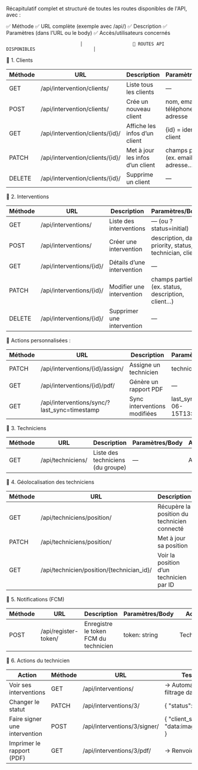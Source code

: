Récapitulatif complet et structuré de toutes les routes disponibles de l'API, avec :

✅ Méthode
✅ URL complète (exemple avec /api/)
✅ Description
✅ Paramètres (dans l’URL ou le body)
✅ Accès/utilisateurs concernés


                                │                   🧭 ROUTES API DISPONIBLES                      │

🔹 1. Clients

| Méthode | URL                | Description                      | Paramètres/Body                       | Accès       |
| ------- | ------------------ | -------------------------------- | ------------------------------------- | ----------- |
| GET     | /api/intervention/clients/      | Liste tous les clients           | —                                     | Authentifié |
| POST    | /api/intervention/clients/      | Crée un nouveau client           | nom, email, téléphone, adresse        | Authentifié |
| GET     | /api/intervention/clients/{id}/ | Affiche les infos d’un client    | {id} = identifiant client             | Authentifié |
| PATCH   | /api/intervention/clients/{id}/ | Met à jour les infos d’un client | champs partiels (ex. email, adresse…) | Authentifié |
| DELETE  | /api/intervention/clients/{id}/ | Supprime un client               | —                                     | Authentifié |

🔹 2. Interventions

| Méthode | URL                      | Description                | Paramètres/Body                                         | Accès      |
| ------- | ------------------------ | -------------------------- | ------------------------------------------------------- | ---------- |
| GET     | /api/interventions/      | Liste des interventions    | — (ou ?status=initial)                                  | Admin/Tech |
| POST    | /api/interventions/      | Créer une intervention     | description, date, priority, status, technician, client | Admin      |
| GET     | /api/interventions/{id}/ | Détails d’une intervention | —                                                       | Admin/Tech |
| PATCH   | /api/interventions/{id}/ | Modifier une intervention  | champs partiels (ex. status, description, client…)      | Admin/Tech |
| DELETE  | /api/interventions/{id}/ | Supprimer une intervention | —                                                       | Admin      |

🔸 Actions personnalisées :

| Méthode | URL                                           | Description                  | Paramètres/Body                 | Accès      |
| ------- | --------------------------------------------- | ---------------------------- | ------------------------------- | ---------- |
| PATCH   | /api/interventions/{id}/assign/               | Assigne un technicien        | technician\_id                  | Admin      |
| GET     | /api/interventions/{id}/pdf/                  | Génère un rapport PDF        | —                               | Admin/Tech |
| GET     | /api/interventions/sync/?last\_sync=timestamp | Sync interventions modifiées | last\_sync=2025-06-15T13:00:00Z | Admin/Tech |

🔹 3. Techniciens

| Méthode | URL               | Description                       | Paramètres/Body | Accès |
| ------- | ----------------- | --------------------------------- | --------------- | ----- |
| GET     | /api/techniciens/ | Liste des techniciens (du groupe) | —               | Admin |

🔹 4. Géolocalisation des techniciens

| Méthode | URL                                        | Description                                 | Paramètres/Body     | Accès      |
| ------- | ------------------------------------------ | ------------------------------------------- | ------------------- | ---------- |
| GET     | /api/techniciens/position/                 | Récupère la position du technicien connecté | —                   | Technicien |
| PATCH   | /api/techniciens/position/                 | Met à jour sa position                      | latitude, longitude | Technicien |
| GET     | /api/technicien/position/{technician\_id}/ | Voir la position d’un technicien par ID     | —                   | Admin      |

🔹 5. Notifications (FCM)

| Méthode | URL                  | Description                           | Paramètres/Body | Accès      |
| ------- | -------------------- | ------------------------------------- | --------------- | ---------- |
| POST    | /api/register-token/ | Enregistre le token FCM du technicien | token: string   | Technicien |

🔹 6. Actions du technicien

| Action                        | Méthode | URL                          | Test / Exemple                                       |
| ----------------------------- | ------- | ---------------------------- | ---------------------------------------------------- |
| Voir ses interventions        | GET     | /api/interventions/          | → Automatique avec filtrage dans get\_queryset       |
| Changer le statut             | PATCH   | /api/interventions/3/        | { "status": "en\_cours" }                            |
| Faire signer une intervention | POST    | /api/interventions/3/signer/ | { "client\_signature": "data\:image/png;base64..." } |
| Imprimer le rapport (PDF)     | GET     | /api/interventions/3/pdf/    | → Renvoie un PDF                                     |
